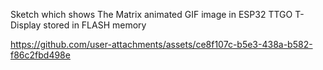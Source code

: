 Sketch which shows The Matrix animated GIF image in ESP32 TTGO T-Display stored in FLASH memory



https://github.com/user-attachments/assets/ce8f107c-b5e3-438a-b582-f86c2fbd498e



